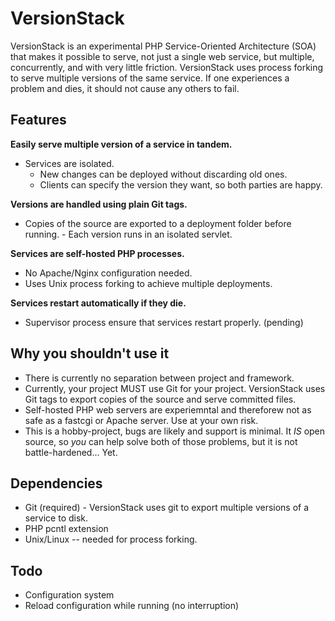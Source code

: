 VersionStack
============

VersionStack is an experimental PHP Service-Oriented Architecture (SOA) that makes it possible to serve,
not just a single web service, but multiple, concurrently, and with very little friction. VersionStack 
uses process forking to serve multiple versions of the same service. If one experiences a problem and
dies, it should not cause any others to fail.


Features
--------

**Easily serve multiple version of a service in tandem.**

  - Services are isolated.
      - New changes can be deployed without discarding old ones.
      - Clients can specify the version they want, so both parties are happy.

**Versions are handled using plain Git tags.**

   - Copies of the source are exported to a deployment folder before running.
         - Each version runs in an isolated servlet.

**Services are self-hosted PHP processes.**

   - No Apache/Nginx configuration needed.
   - Uses Unix process forking to achieve multiple deployments.

**Services restart automatically if they die.**

   - Supervisor process ensure that services restart properly. (pending)

Why you shouldn't use it
------------------------

 * There is currently no separation between project and framework.
 * Currently, your project MUST use Git for your project. VersionStack uses Git tags to export copies of the
   source and serve committed files. 
 * Self-hosted PHP web servers are experiemntal and thereforew not as safe as a fastcgi or Apache server. 
   Use at your own risk. 
 * This is a hobby-project, bugs are likely and support is minimal. It *IS* open source, so *you* can help
   solve both of those problems, but it is not battle-hardened... Yet.
   

Dependencies
-----------
 * Git (required) - VersionStack uses git to export multiple versions of a service to disk.
 * PHP pcntl extension 
 * Unix/Linux -- needed for process forking.


Todo
----
 * Configuration system
 * Reload configuration while running (no interruption)

